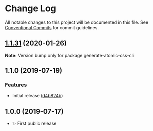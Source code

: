# Change Log

All notable changes to this project will be documented in this file.
See [Conventional Commits](https://conventionalcommits.org) for commit guidelines.

## [1.1.31](https://gitlab.com/codsen/codsen/compare/generate-atomic-css-cli@1.1.30...generate-atomic-css-cli@1.1.31) (2020-01-26)

**Note:** Version bump only for package generate-atomic-css-cli





## 1.1.0 (2019-07-19)

### Features

- Initial release ([d4b824b](https://gitlab.com/codsen/codsen/commit/d4b824b))

## 1.0.0 (2019-07-17)

- ✨ First public release
